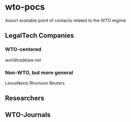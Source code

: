# wto-pocs
Assort available point of contacts related to the WTO regime

## LegalTech Companies

### WTO-centered
worldtradelaw.net

### Non-WTO, but more general
LexusNexis
Rhomson Reuters

## Researchers

## WTO-Journals
